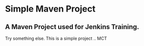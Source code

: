 # Simple Maven Project

## A Maven Project used for Jenkins Training.
Try something else.
This is a simple project .. MCT
